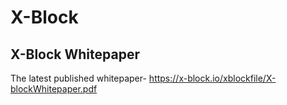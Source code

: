 # X-Block 
X-Block Whitepaper
-----
The latest published whitepaper-
https://x-block.io/xblockfile/X-blockWhitepaper.pdf


